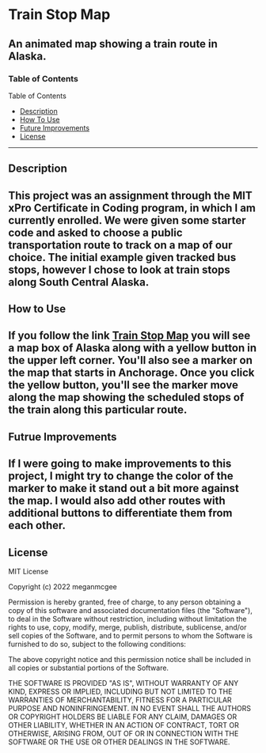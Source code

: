 # Train Stop Map
An animated map showing a train route in Alaska.
---
### Table of Contents

Table of Contents
- [Description](#description)
- [How To Use](#howtouse)
- [Future Improvements](#FutureImprovements)
- [License](#License)

---

## Description

This project was an assignment through the MIT xPro Certificate in Coding program, in which I am currently enrolled. We were given some starter code and asked to choose a public transportation route to track on a map of our choice. The initial example given tracked bus stops, however I chose to look at train stops along South Central Alaska. 
---
## How to Use

If you follow the link [Train Stop Map](http://meganmcgee.github.io/trainstopmap/) you will see a map box of Alaska along with a yellow button in the upper left corner. You'll also see a marker on the map that starts in Anchorage. Once you click the yellow button, you'll see the marker move along the map showing the scheduled stops of the train along this particular route. 
---
## Futrue Improvements

If I were going to make improvements to this project, I might try to change the color of the marker to make it stand out a bit more against the map. I would also add other routes with additional buttons to differentiate them from each other. 
---
## License
MIT License

Copyright (c) 2022 meganmcgee

Permission is hereby granted, free of charge, to any person obtaining a copy
of this software and associated documentation files (the "Software"), to deal
in the Software without restriction, including without limitation the rights
to use, copy, modify, merge, publish, distribute, sublicense, and/or sell
copies of the Software, and to permit persons to whom the Software is
furnished to do so, subject to the following conditions:

The above copyright notice and this permission notice shall be included in all
copies or substantial portions of the Software.

THE SOFTWARE IS PROVIDED "AS IS", WITHOUT WARRANTY OF ANY KIND, EXPRESS OR
IMPLIED, INCLUDING BUT NOT LIMITED TO THE WARRANTIES OF MERCHANTABILITY,
FITNESS FOR A PARTICULAR PURPOSE AND NONINFRINGEMENT. IN NO EVENT SHALL THE
AUTHORS OR COPYRIGHT HOLDERS BE LIABLE FOR ANY CLAIM, DAMAGES OR OTHER
LIABILITY, WHETHER IN AN ACTION OF CONTRACT, TORT OR OTHERWISE, ARISING FROM,
OUT OF OR IN CONNECTION WITH THE SOFTWARE OR THE USE OR OTHER DEALINGS IN THE
SOFTWARE.
